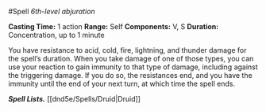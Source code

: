 #Spell
*6th-level abjuration*

**Casting Time:** 1 action
**Range:** Self
**Components:** V, S
**Duration:** Concentration, up to 1 minute

You have resistance to acid, cold, fire, lightning, and thunder damage for the spell’s duration.
When you take damage of one of those types, you can use your reaction to gain immunity to that type of damage, including against the triggering damage. If you do so, the resistances end, and you have the immunity until the end of your next turn, at which time the spell ends.

***Spell Lists.*** [[dnd5e/Spells/Druid\|Druid]]